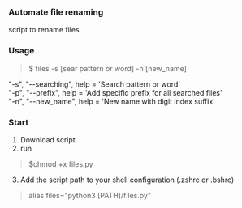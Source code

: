 ### Automate file renaming
script to rename files

### Usage
> $ files -s [sear pattern or word] -n [new_name]

"-s", "--searching", help = 'Search pattern or word'  
"-p", "--prefix", help = 'Add specific prefix for all searched files'  
"-n", "--new_name", help = 'New name with digit index suffix'  

### Start
1. Download script
2. run 
> $chmod +x files.py
3. Add the script path to your shell configuration (.zshrc or .bshrc)
> alias files="python3 [PATH]/files.py" 
